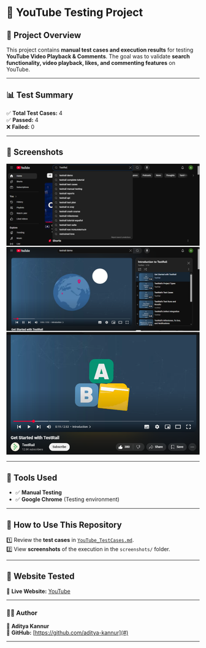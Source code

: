 # 🎯 YouTube Testing Project  

## 📌 Project Overview  
This project contains **manual test cases and execution results** for testing **YouTube Video Playback & Comments**. The goal was to validate **search functionality, video playback, likes, and commenting features** on YouTube.  

---

## 📊 Test Summary  
✅ **Total Test Cases:** 4  
✅ **Passed:** 4  
❌ **Failed:** 0  

---

## 📸 Screenshots  
![Search Passed](screenshots/search_test_passed.png)  
![Playback Passed](screenshots/playback_test_passed.png)  
![Like Passed](screenshots/like_test_passed.png)  

---

## 📜 Tools Used  
- ✅ **Manual Testing**  
- ✅ **Google Chrome** (Testing environment)  

---

## 📌 How to Use This Repository  
1️⃣ Review the **test cases** in [`YouTube_TestCases.md`](YouTube_TestCases.md).  
2️⃣ View **screenshots** of the execution in the `screenshots/` folder.  

---

## 🔗 Website Tested  
📌 **Live Website:** [YouTube](https://www.youtube.com/)  

---

### 👨‍💻 Author  
🔹 **Aditya Kannur**  
🔹 **GitHub:** [https://github.com/aditya-kannur](#)  

---
